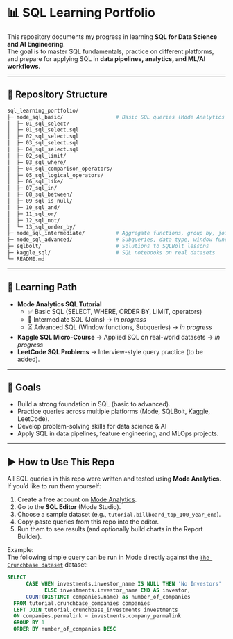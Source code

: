 # 📊 SQL Learning Portfolio

This repository documents my progress in learning **SQL for Data Science and AI Engineering**.  
The goal is to master SQL fundamentals, practice on different platforms, and prepare for applying SQL in **data pipelines, analytics, and ML/AI workflows**.

---

## 📂 Repository Structure
```bash
sql_learning_portfolio/
├─ mode_sql_basic/                 # Basic SQL queries (Mode Analytics tutorial)
│  ├─ 01_sql_select/
│  ├─ 01_sql_select.sql
│  ├─ 02_sql_select.sql
│  ├─ 03_sql_select.sql
│  ├─ 04_sql_select.sql
│  ├─ 02_sql_limit/
│  ├─ 03_sql_where/
│  ├─ 04_sql_comparison_operators/
│  ├─ 05_sql_logical_operators/
│  ├─ 06_sql_like/
│  ├─ 07_sql_in/
│  ├─ 08_sql_between/
│  ├─ 09_sql_is_null/
│  ├─ 10_sql_and/
│  ├─ 11_sql_or/
│  ├─ 12_sql_not/
│  └─ 13_sql_order_by/
├─ mode_sql_intermediate/          # Aggregate functions, group by, joins
├─ mode_sql_advanced/              # Subqueries, data type, window functions
├─ sqlbolt/                        # Solutions to SQLBolt lessons
├─ kaggle_sql/                     # SQL notebooks on real datasets
└─ README.md
```

---

## 🚀 Learning Path

- **Mode Analytics SQL Tutorial**
  - ✅ Basic SQL (SELECT, WHERE, ORDER BY, LIMIT, operators)
  - 🔄 Intermediate SQL (Joins) → *in progress*
  - ⏳ Advanced SQL (Window functions, Subqueries) → *in progress*
- **Kaggle SQL Micro-Course** → Applied SQL on real-world datasets → *in progress* 
- **LeetCode SQL Problems** → Interview-style query practice (to be added).  

---

## 🎯 Goals

- Build a strong foundation in SQL (basic to advanced).
- Practice queries across multiple platforms (Mode, SQLBolt, Kaggle, LeetCode).
- Develop problem-solving skills for data science & AI 
- Apply SQL in data pipelines, feature engineering, and MLOps projects.

---

## ▶️ How to Use This Repo

All SQL queries in this repo were written and tested using **Mode Analytics**.  
If you’d like to run them yourself:

1. Create a free account on [Mode Analytics](https://mode.com/).
2. Go to the **SQL Editor** (Mode Studio).
3. Choose a sample dataset (e.g., `tutorial.billboard_top_100_year_end`).
4. Copy-paste queries from this repo into the editor.
5. Run them to see results (and optionally build charts in the Report Builder).

Example:  
The following simple query can be run in Mode directly against the [`The Crunchbase dataset`](https://mode.com/sql-tutorial/sql-outer-joins#the-crunchbase-dataset) dataset:

```sql
SELECT 
      CASE WHEN investments.investor_name IS NULL THEN 'No Investors'
            ELSE investments.investor_name END AS investor,
      COUNT(DISTINCT companies.name) as number_of_companies
  FROM tutorial.crunchbase_companies companies
  LEFT JOIN tutorial.crunchbase_investments investments
  ON companies.permalink = investments.company_permalink
  GROUP BY 1
  ORDER BY number_of_companies DESC



